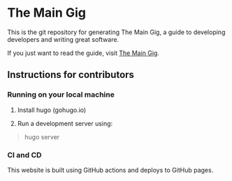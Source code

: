 # The Main Gig

This is the git repository for generating The Main Gig, a guide to developing developers and writing great software.

If you just want to read the guide, visit [The Main Gig](https://eugenious.github.io/the-main-gig/).

## Instructions for contributors

### Running on your local machine

1. Install hugo (gohugo.io)

1. Run a development server using:
> hugo server

### CI and CD

This website is built using GitHub actions and deploys to GitHub pages.

